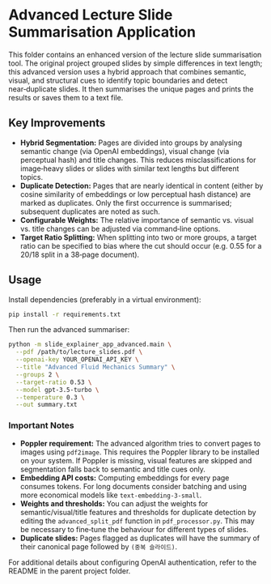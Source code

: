 # Advanced Lecture Slide Summarisation Application

This folder contains an enhanced version of the lecture slide
summarisation tool. The original project grouped slides by simple
differences in text length; this advanced version uses a hybrid
approach that combines semantic, visual, and structural cues to
identify topic boundaries and detect near‑duplicate slides. It then
summarises the unique pages and prints the results or saves them to a text file.

## Key Improvements

* **Hybrid Segmentation:** Pages are divided into groups by analysing
  semantic change (via OpenAI embeddings), visual change (via
  perceptual hash) and title changes. This reduces misclassifications
  for image‑heavy slides or slides with similar text lengths but
  different topics.
* **Duplicate Detection:** Pages that are nearly identical in content
  (either by cosine similarity of embeddings or low perceptual hash
  distance) are marked as duplicates. Only the first occurrence is
  summarised; subsequent duplicates are noted as such.
* **Configurable Weights:** The relative importance of semantic vs.
  visual vs. title changes can be adjusted via command‑line options.
* **Target Ratio Splitting:** When splitting into two or more groups,
  a target ratio can be specified to bias where the cut should occur
  (e.g. 0.55 for a 20/18 split in a 38‑page document).

## Usage

Install dependencies (preferably in a virtual environment):

```bash
pip install -r requirements.txt
```

Then run the advanced summariser:

```bash
python -m slide_explainer_app_advanced.main \
  --pdf /path/to/lecture_slides.pdf \
  --openai-key YOUR_OPENAI_API_KEY \
  --title "Advanced Fluid Mechanics Summary" \
  --groups 2 \
  --target-ratio 0.53 \
  --model gpt-3.5-turbo \
  --temperature 0.3 \
  --out summary.txt
```

### Important Notes

* **Poppler requirement:** The advanced algorithm tries to convert
  pages to images using ``pdf2image``. This requires the Poppler
  library to be installed on your system. If Poppler is missing,
  visual features are skipped and segmentation falls back to
  semantic and title cues only.
* **Embedding API costs:** Computing embeddings for every page
  consumes tokens. For long documents consider batching and using
  more economical models like ``text-embedding-3-small``.
* **Weights and thresholds:** You can adjust the weights for
  semantic/visual/title features and thresholds for duplicate
  detection by editing the ``advanced_split_pdf`` function in
  ``pdf_processor.py``. This may be necessary to fine‑tune the
  behaviour for different types of slides.
* **Duplicate slides:** Pages flagged as duplicates will have the
  summary of their canonical page followed by ``(중복 슬라이드)``.

For additional details about configuring OpenAI authentication,
refer to the README in the parent project folder.